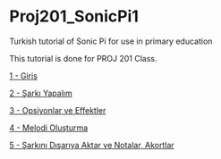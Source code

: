 # Proj201_SonicPi1
Turkish tutorial of Sonic Pi for use in primary education

This tutorial is done for PROJ 201 Class.

[1 - Giriş](https://github.com/Nazonal/Proj201_SonicPi1/blob/master/%5B1%5D%20GI%CC%87RI%CC%87S%CC%A7.pdf)

[2 - Şarkı Yapalım](https://github.com/Nazonal/Proj201_SonicPi1/blob/master/%5B2%5D%C5%9Eark%C4%B1%20Yapal%C4%B1m.pdf)

[3 - Opsiyonlar ve Effektler](https://github.com/Nazonal/Proj201_SonicPi1/blob/master/%5B3%5D%20Opsiyonlar%20ve%20effektler.pdf)

[4 - Melodi Oluşturma](https://github.com/Nazonal/Proj201_SonicPi1/blob/master/%5B4%5D%20Geli%C5%9Fmi%C5%9F%20Melodi%20Olu%C5%9Fturma.pdf)

[5 - Şarkını Dışarıya Aktar ve Notalar, Akortlar](https://github.com/Nazonal/Proj201_SonicPi1/blob/master/%5B5%5D%20%C5%9Eark%C4%B1n%C4%B1%20D%C4%B1%C5%9Far%C4%B1ya%20Aktar%20ve%20Notalar%2C%20Akortlar.pdf)
